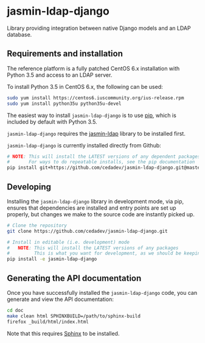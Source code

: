 # jasmin-ldap-django

Library providing integration between native Django models and an LDAP database.


## Requirements and installation

The reference platform is a fully patched CentOS 6.x installation with Python 3.5
and access to an LDAP server.

To install Python 3.5 in CentOS 6.x, the following can be used:

```sh
sudo yum install https://centos6.iuscommunity.org/ius-release.rpm
sudo yum install python35u python35u-devel
```

The easiest way to install `jasmin-ldap-django` is to use
[pip](https://pypi.python.org/pypi/pip), which is included by default with Python 3.5.

`jasmin-ldap-django` requires the [jasmin-ldap](https://github.com/cedadev/jasmin-ldap)
library to be installed first.

`jasmin-ldap-django` is currently installed directly from Github:

```sh
# NOTE: This will install the LATEST versions of any dependent packages
#       For ways to do repeatable installs, see the pip documentation
pip install git+https://github.com/cedadev/jasmin-ldap-django.git@master
```


## Developing

Installing the `jasmin-ldap-django` library in development mode, via pip, ensures
that dependencies are installed and entry points are set up properly, but changes
we make to the source code are instantly picked up.

```sh
# Clone the repository
git clone https://github.com/cedadev/jasmin-ldap-django.git

# Install in editable (i.e. development) mode
#   NOTE: This will install the LATEST versions of any packages
#         This is what you want for development, as we should be keeping up to date!
pip install -e jasmin-ldap-django
```


## Generating the API documentation

Once you have successfully installed the `jasmin-ldap-django` code, you can generate
and view the API documentation:

```sh
cd doc
make clean html SPHINXBUILD=/path/to/sphinx-build
firefox _build/html/index.html
```

Note that this requires [Sphinx](http://www.sphinx-doc.org/) to be installed.
